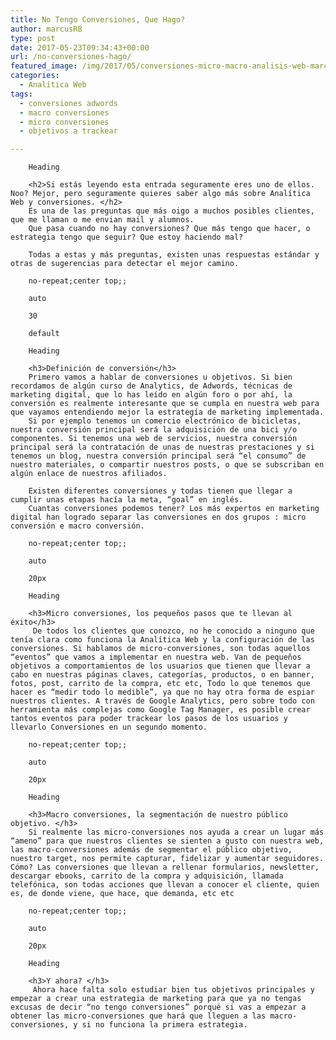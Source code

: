 ```yaml
---
title: No Tengo Conversiones, Que Hago?
author: marcusRB
type: post
date: 2017-05-23T09:34:43+00:00
url: /no-conversiones-hago/
featured_image: /img/2017/05/conversiones-micro-macro-analisis-web-marcusrb-146x146.png
categories:
  - Analítica Web
tags:
  - conversiones adwords
  - macro conversiones
  - micro conversiones
  - objetivos a trackear

---
```


        Heading

        <h2>Si estás leyendo esta entrada seguramente eres uno de ellos. Noo? Mejor, pero seguramente quieres saber algo más sobre Analítica Web y conversiones. </h2>
        Es una de las preguntas que más oigo a muchos posibles clientes, que me llaman o me envian mail y alumnos.
        Que pasa cuando no hay conversiones? Que más tengo que hacer, o estrategia tengo que seguir? Que estoy haciendo mal?

        Todas a estas y más preguntas, existen unas respuestas estándar y otras de sugerencias para detectar el mejor camino.

        no-repeat;center top;;

        auto

        30

        default

        Heading

        <h3>Definición de conversión</h3>
        Primero vamos a hablar de conversiones u objetivos. Si bien recordamos de algún curso de Analytics, de Adwords, técnicas de marketing digital, que lo has leído en algún foro o por ahí, la conversión es realmente interesante que se cumpla en nuestra web para que vayamos entendiendo mejor la estrategía de marketing implementada.
        Si por ejemplo tenemos un comercio electrónico de bicicletas, nuestra conversión principal será la adquisición de una bici y/o componentes. Si tenemos una web de servicios, nuestra conversión principal será la contratación de unas de nuestras prestaciones y si tenemos un blog, nuestra conversión principal será “el consumo” de nuestro materiales, o compartir nuestros posts, o que se subscriban en algún enlace de nuestros afiliados.

        Existen diferentes conversiones y todas tienen que llegar a cumplir unas etapas hacía la meta, “goal” en inglés.
        Cuantas conversiones podemos tener? Los más expertos en marketing digital han logrado separar las conversiones en dos grupos : micro conversión e macro conversión.

        no-repeat;center top;;

        auto

        20px

        Heading

        <h3>Micro conversiones, los pequeños pasos que te llevan al éxito</h3>
         De todos los clientes que conozco, no he conocido a ninguno que tenía clara como funciona la Analítica Web y la configuración de las conversiones. Si hablamos de micro-conversiones, son todas aquellos “eventos” que vamos a implementar en nuestra web. Van de pequeños objetivos a comportamientos de los usuarios que tienen que llevar a cabo en nuestras páginas claves, categorías, productos, o en banner, fotos, post, carrito de la compra, etc etc, Todo lo que tenemos que hacer es “medir todo lo medible”, ya que no hay otra forma de espiar nuestros clientes. A través de Google Analytics, pero sobre todo con herramienta más complejas como Google Tag Manager, es posible crear tantos eventos para poder trackear los pasos de los usuarios y llevarlo Conversiones en un segundo momento.

        no-repeat;center top;;

        auto

        20px

        Heading

        <h3>Macro conversiones, la segmentación de nuestro público objetivo. </h3>
        Si realmente las micro-conversiones nos ayuda a crear un lugar más “ameno” para que nuestros clientes se sienten a gusto con nuestra web, las macro-conversiones además de segmentar el público objetivo, nuestro target, nos permite capturar, fidelizar y aumentar seguidores. Cómo? Las conversiones que llevan a rellenar formularios, newsletter, descargar ebooks, carrito de la compra y adquisición, llamada telefónica, son todas acciones que llevan a conocer el cliente, quien es, de donde viene, que hace, que demanda, etc etc

        no-repeat;center top;;

        auto

        20px

        Heading

        <h3>Y ahora? </h3>
         Ahora hace falta solo estudiar bien tus objetivos principales y empezar a crear una estrategia de marketing para que ya no tengas excusas de decir “no tengo conversiones” porqué si vas a empezar a obtener las micro-conversiones que hará que lleguen a las macro-conversiones, y si no funciona la primera estrategia.
